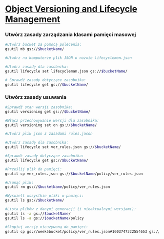 # [Object Versioning and Lifecycle Management](https://szkolachmury.pl/google-cloud-platform-droga-architekta/tydzien-6-cloud-storage/object-versioning-and-lifecycle-management-hands-on/)


### Utwórz zasady zarządzania klasami pamięci masowej
```bash
#Utwórz bucket za pomocą polecenia:
gsutil mb gs://$bucketName/

#Utwórz na komputerze plik JSON o nazwie lifecycleman.json

#Utwórz zasadę dla zasobnika:
gsutil lifecycle set lifecycleman.json gs://$bucketName/

# Sprawdź zasady dotyczące zasobnika:
gsutil lifecycle get gs://$bucketName/
```

### Utwórz zasady usuwania
```bash
#Sprawdź stan wersji zasobnika:
gsutil versioning get gs://$bucketName/

#Włącz przechowywanie wersji dla zasobnika:
gsutil versioning set on gs://$bucketName/

#Utwórz plik json z zasadami rules.jason

#Utwórz zasadę dla zasobnika:
gsutil lifecycle set ver_rules.json gs://$bucketName/

#Sprawdź zasady dotyczące zasobnika:
gsutil lifecycle get gs://$bucketName/

#Prześlij plik do pamięci:
gsutil cp ver_rules.json gs://$bucketName/policy/ver_rules.json

#Usunąć plik:
gsutil rm gs://$bucketName/policy/ver_rules.json

#Wyświetl wszystkie pliki w pamięci:
gsutil ls gs://$bucketName/

#Lista plików z danymi generacji (i nieaktualnymi wersjami):
gsutil ls -a gs://$bucketName/
gsutil ls -a gs://$bucketName/policy

#Skopiuj wersję nieużywaną do pamięci:
gsutil cp gs://week5bucket/policy/ver_rules.json#1603747322554653 gs://week5bucket/policy/ver_rules_restore.json
```